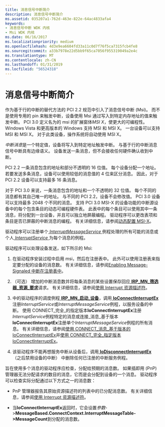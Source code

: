 ```yaml
---
title: 消息信号中断简介
description: 消息信号中断简介
ms.assetid: 035207a1-762d-463e-822e-64ac4833afa4
keywords:
- 消息信号中断 WDK 内核
- Msi WDK 内核
ms.date: 06/16/2017
ms.localizationpriority: medium
ms.openlocfilehash: 4d3e9ea6604fd33a11c0d7f76f5ca7315fcb4fe8
ms.sourcegitcommit: a33b7978e22d5bb9f65ca7056f955319049a2e4c
ms.translationtype: MT
ms.contentlocale: zh-CN
ms.lasthandoff: 01/31/2019
ms.locfileid: "56524318"
---
```

# <a name="introduction-to-message-signaled-interrupts"></a>消息信号中断简介


作为基于行的中断的替代方法的 PCI 2.2 规范中引入了消息信号中断 (Msi)。 而不是使用专用的 pin 来触发中断，设备使用 Msi 通过写入到特定内存地址的值来触发中断。 PCI 3.0 定义名为的 msi 的扩展窗体*MSI X*，使更大的可编程性。 Windows Vista 和更高版本的 Windows 支持 MSI 和 MSI X。 一台设备可以支持 MSI 和 MSI X。 对于此类设备，操作系统将自动使用 MSI X。

*中断消息*是一个特定值，设备将写入到特定地址触发中断。 与基于行的中断消息信号中断具有边缘语义。 设备发送一条消息，但不会接收任何硬件确认收到中断。

PCI 2.2 一条消息包含的地址和部分不透明的 16 位值。 每个设备分配一个地址。 若要发送多条消息，设备可以使用较低的消息值的 4 位来区分消息。 因此，对于 PCI 2.2 设备可以支持最多 16 条消息。

对于 PCI 3.0 来说，一条消息包含的地址和一个不透明的 32 位值。 每个不同的消息都有其自己唯一的地址。 与不同的 PCI 2.2，设备不会修改值。 PCI 3.0 设备可以支持最多 2048 个不同的消息。 支持 PCI 3.0 MSI-X 的设备功能的中断源设备中的每个包含条目的动态可编程硬件表。 此表中的每个条目可以使用其中一条消息，将分配到一台设备，并且可以独立地屏蔽编程。 驱动程序可以更改表项和条目是否已屏蔽的中断消息的编程。 有关详细信息，请参阅[动态配置 MSI-X](dynamically-configuring-msi-x.md)。

驱动程序可以注册单个[ *InterruptMessageService* ](https://msdn.microsoft.com/library/windows/hardware/ff547940)例程处理的所有可能的消息或个人[ *InterruptService* ](https://msdn.microsoft.com/library/windows/hardware/ff547958)为每个消息的例程。

驱动程序可以处理设备发送，如下所示的 Msi:

1.  在驱动程序安装过程中启用 msi，然后在注册表中。 此外可以使用注册表来指定要分配的设备的消息数。 有关详细信息，请参阅[Enabling Message-Signaled 中断在注册表中](enabling-message-signaled-interrupts-in-the-registry.md)。

2.  （可选） 增加的中断消息数并将每条消息的某些设置保存回应[ **IRP\_MN\_筛选器\_资源\_要求**](https://msdn.microsoft.com/library/windows/hardware/ff550874)请求。 有关详细信息，请参阅[使用 Interrupt 资源描述符](using-interrupt-resource-descriptors.md)。

3.  中的驱动程序的调度例程[ **IRP\_MN\_启动\_设备**](https://msdn.microsoft.com/library/windows/hardware/ff551749)，调用[ **IoConnectInterruptEx**](https://msdn.microsoft.com/library/windows/hardware/ff548378)注册*InterruptService*或*InterruptMessageService*例程，以服务设备的中断。 使用 CONNECT\_完全\_的指定版本**IoConnectInterruptEx**注册*InterruptService*例程特定的消息或连接\_消息\_基于版本**IoConnectInterruptEx**注册单个*InterruptMessageService*例程的所有消息。 有关详细信息，请参阅[使用 CONNECT\_消息\_基于版本的 IoConnectInterruptEx](using-the-connect-message-based-version-of-ioconnectinterruptex.md)并[使用 CONNECT\_完全\_指定版本IoConnectInterruptEx](using-the-connect-fully-specified-version-of-ioconnectinterruptex.md)。

4.  该驱动程序不能再想服务中断从设备后，调用[ **IoDisconnectInterruptEx** ](https://msdn.microsoft.com/library/windows/hardware/ff549093) （之后禁用设备的中断） 中删除任何已注册的中断服务例程。

旨在使用多个消息的驱动程序应检查，分配给预期的消息数。 如果插即用 (PnP) 管理器无法分配请求的数目的消息，它而是会分配到设备的一个消息。 驱动程序可以检查实际分配通过以下方式之一的消息数：

-   PnP 管理器报告其原始资源描述符的列表中的已分配消息数。 有关详细信息，请参阅[使用 Interrupt 资源描述符](using-interrupt-resource-descriptors.md)。

-   当**IoConnectInterruptEx**返回时，它会设置*参数*-&gt;**MessageBased.ConnectContext.InterruptMessageTable-&gt;MessageCount**到分配的消息数。

 

 





